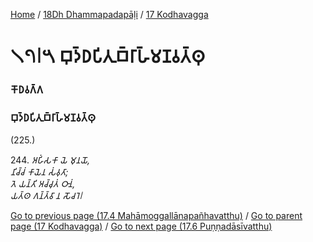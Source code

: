 
[Home](/) / [18Dh Dhammapadapāḷi](../../18Dh.md) / [17 Kodhavagga](../17.md)

# 𑁧𑁭𑁇𑁫 𑀩𑀼𑀤𑁆𑀥𑀧𑀺𑀢𑀼𑀩𑁆𑀭𑀸𑀳𑁆𑀫𑀡𑀯𑀢𑁆𑀣𑀼

### 𑀓𑁄𑀥𑀯𑀕𑁆𑀕

### 𑀩𑀼𑀤𑁆𑀥𑀧𑀺𑀢𑀼𑀩𑁆𑀭𑀸𑀳𑁆𑀫𑀡𑀯𑀢𑁆𑀣𑀼

(225.)

244\. _𑀅𑀳𑀺𑀁𑀲𑀓𑀸 𑀬𑁂 𑀫𑀼𑀦𑀬𑁄,_  
_𑀦𑀺𑀘𑁆𑀘𑀁 𑀓𑀸𑀬𑁂𑀦 𑀲𑀁𑀯𑀼𑀢𑀸;_  
_𑀢𑁂 𑀬𑀦𑁆𑀢𑀺 𑀅𑀘𑁆𑀘𑀼𑀢𑀁 𑀞𑀸𑀦𑀁,_  
_𑀬𑀢𑁆𑀣 𑀕𑀦𑁆𑀢𑁆𑀯𑀸 𑀦 𑀲𑁄𑀘𑀭𑁂𑁇_  


[Go to previous page (17.4 Mahāmoggallānapañhavatthu)](17.4.md) / [Go to parent page (17 Kodhavagga)](../17.md) / [Go to next page (17.6 Puṇṇadāsīvatthu)](17.6.md)


